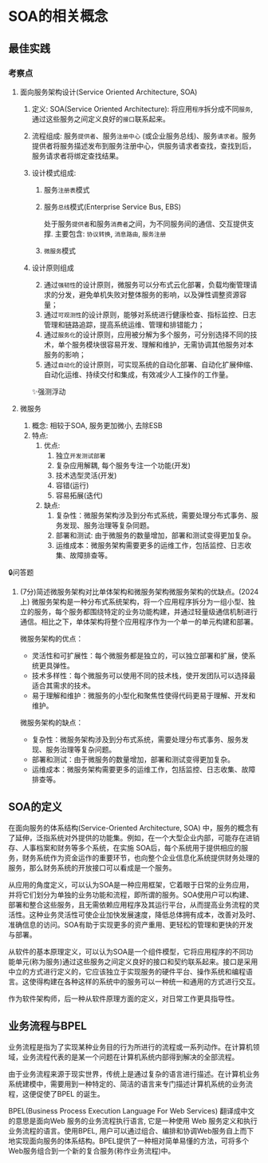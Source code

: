 # SOA的相关概念


## 最佳实践

### 考察点

1. 面向服务架构设计(Service Oriented Architecture, SOA)
    1. 定义: SOA(Service Oriented Architecture): 将应用`程序`拆分成不同`服务`, 通过这些服务之间定义良好的`接口`联系起来。
    2. 流程组成: 服务`提供者`、服务`注册中心` (或企业服务总线)、服务`请求者`。服务提供者将服务描述发布到服务注册中心，供服务请求者查找，查找到后，服务请求者将绑定查找结果。
    3. 设计模式组成:

        1. 服务`注册表`模式

        2. 服务`总线`模式(Enterprise Service Bus, EBS)

            处于服务`提供者`和服务`消费者`之间，为不同服务间的通信、交互提供支撑. 主要包含: `协议转换`, `消息路由`, `服务注册`

        3. `微服务`模式

    4. 设计原则组成

        2. 通过`强韧性`的设计原则，微服务可以分布式云化部署，负载均衡管理请求的分发，避免单机失败对整体服务的影响，以及弹性调整资源容量；
        3. 通过`可观测性`的设计原则，能够对系统进行健康检查、指标监控、日志管理和链路追踪，提高系统运维、管理和排错能力；
        1. 通过`服务化`的设计原则，应用被分解为多个服务，可分别选择不同的技术，单个服务模块很容易开发、理解和维护，无需协调其他服务对本服务的影响；
        4. 通过`自动化`的设计原则，可实现系统的自动化部署、自动化扩展伸缩、自动化运维、持续交付和集成，有效减少人工操作的工作量。

        ✨强测浮动

2. 微服务
    1. 概念: 相较于SOA, 服务更加微小, 去除ESB
    2. 特点:
        1. 优点:
            1. 独立`开发测试部署`
            2. 复杂应用解耦, 每个服务专注一个功能(开发)
            3. 技术选型灵活(开发)
            4. 容错(运行)
            5. 容易拓展(迭代)
        2. 缺点:
            1. 复杂性：微服务架构涉及到分布式系统，需要处理分布式事务、服务发现、服务治理等复杂同题。
            2. 部署和测试: 由于微服务的数量增加，部署和测试变得更加复杂。
            3. 运维成本：微服务架构需要更多的运维工作，包括监控、日志收集、故障排查等。

🔒问答题

1. (7分)简述微服务架构对比单体架构和微服务架构微服务架构的优缺点。(2024上)
    微服务架构是一种分布式系统架构，将一个应用程序拆分为一组小型、独立的服务，每个服务都围绕特定的业务功能构建，并通过轻量级通信机制进行通信。相比之下，单体架构将整个应用程序作为一个单一的单元构建和部署。

    微服务架构的优点：
    - 灵活性和可扩展性：每个微服务都是独立的，可以独立部署和扩展，使系统更具弹性。
    - 技术多样性：每个微服务可以使用不同的技术栈，使开发团队可以选择最适合其需求的技术。 
    - 易于理解和维护：微服务的小型化和聚焦性使得代码更易于理解、开发和维护。

    微服务架构的缺点：
    - 复杂性：微服务架构涉及到分布式系统，需要处理分布式事务、服务发现、服务治理等复杂问题。
    - 部署和测试：由于微服务的数量增加，部署和测试变得更加复杂。 
    - 运维成本：微服务架构需要更多的运维工作，包括监控、日志收集、故障排查等。 


## SOA的定义

在面向服务的体系结构(Service-Oriented Architecture, SOA) 中，服务的概念有了延伸，泛指系统对外提供的功能集。例如，在一个大型企业内部，可能存在进销存、人事档案和财务等多个系统，在实施 SOA后，每个系统用于提供相应的服务，财务系统作为资金运作的重要环节，也向整个企业信息化系统提供财务处理的服务，那么财务系统的开放接口可以看成是一个服务。

从应用的角度定义，可以认为SOA是一种应用框架，它着眼于日常的业务应用，并将它们划分为单独的业务功能和流程，即所谓的服务。SOA使用户可以构建、部署和整合这些服务，且无需依赖应用程序及其运行平台，从而提高业务流程的灵活性。这种业务灵活性可使企业加快发展速度，降低总体拥有成本，改善对及时、准确信息的访问。SOA有助于实现更多的资产重用、更轻松的管理和更快的开发与部署。

从软件的基本原理定义，可以认为SOA是一个组件模型，它将应用程序的不同功能单元(称为服务)通过这些服务之间定义良好的接口和契约联系起来。接口是采用中立的方式进行定义的，它应该独立于实现服务的硬件平台、操作系统和编程语言。这使得构建在各种这样的系统中的服务可以一种统一和通用的方式进行交互。

作为软件架构师，后一种从软件原理方面的定义，对日常工作更具指导性。

## 业务流程与BPEL

业务流程是指为了实现某种业务目的行为所进行的流程或一系列动作。在计算机领域，业务流程代表的是某一个问题在计算机系统内部得到解决的全部流程。

由于业务流程来源于现实世界，传统上是通过复杂的语言进行描述。在计算机业务系统建模中，需要用到一种特定的、简洁的语言来专门描述计算机系统的业务流程，这便促使了BPEL 的诞生。

BPEL(Business Process Execution Language For Web Services) 翻译成中文的意思是面向Web 服务的业务流程执行语言, 它是一种使用 Web 服务定义和执行业务流程的语言。使用BPEL, 用户可以通过组合、编排和协调Web服务自上而下地实现面向服务的体系结构。BPEL提供了一种相对简单易懂的方法，可将多个Web服务组合到一个新的复合服务(称作业务流程)中。